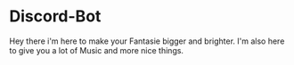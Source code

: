 # Discord-Bot
Hey there i'm here to make your Fantasie bigger and brighter.
I'm also here to give you a lot of Music and more nice things.
